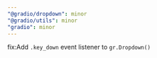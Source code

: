 ```yaml
---
"@gradio/dropdown": minor
"@gradio/utils": minor
"gradio": minor
---
```


fix:Add `.key_down` event listener to `gr.Dropdown()`

